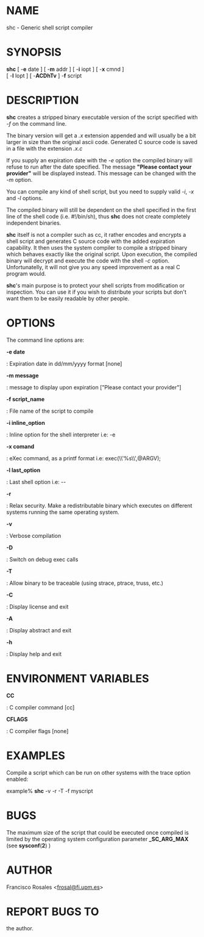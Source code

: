 # NAME

shc - Generic shell script compiler

# SYNOPSIS

**shc** \[ -**e** date \] \[ -**m** addr \] \[ -**i** iopt \] \[ -**x**
cmnd \]\
\[ -**l** lopt \] \[ -**ACDhTv** \] -**f** script

# DESCRIPTION

**shc** creates a stripped binary executable version of the script
specified with *-f* on the command line.

The binary version will get a *.x* extension appended and will usually
be a bit larger in size than the original ascii code. Generated C source
code is saved in a file with the extension *.x.c*

If you supply an expiration date with the *-e* option the compiled
binary will refuse to run after the date specified. The message
**\"Please contact your provider\"** will be displayed instead. This
message can be changed with the *-m* option.

You can compile any kind of shell script, but you need to supply valid
*-i*, *-x* and *-l* options.

The compiled binary will still be dependent on the shell specified in
the first line of the shell code (i.e. #!/bin/sh), thus **shc** does not
create completely independent binaries.

**shc** itself is not a compiler such as cc, it rather encodes and
encrypts a shell script and generates C source code with the added
expiration capability. It then uses the system compiler to compile a
stripped binary which behaves exactly like the original script. Upon
execution, the compiled binary will decrypt and execute the code with
the shell *-c* option. Unfortunatelly, it will not give you any speed
improvement as a real C program would.

**shc**\'s main purpose is to protect your shell scripts from
modification or inspection. You can use it if you wish to distribute
your scripts but don\'t want them to be easily readable by other people.

# OPTIONS

The command line options are:

**-e date**

:   Expiration date in dd/mm/yyyy format \[none\]

**-m message**

:   message to display upon expiration \[\"Please contact your
    provider\"\]

**-f script_name**

:   File name of the script to compile

**-i inline_option**

:   Inline option for the shell interpreter i.e: -e

**-x comand**

:   eXec command, as a printf format i.e: exec(\\\\\'%s\\\\\',@ARGV);

**-l last_option**

:   Last shell option i.e: \--

**-r**

:   Relax security. Make a redistributable binary which executes on
    different systems running the same operating system.

**-v**

:   Verbose compilation

**-D**

:   Switch on debug exec calls

**-T**

:   Allow binary to be traceable (using strace, ptrace, truss, etc.)

**-C**

:   Display license and exit

**-A**

:   Display abstract and exit

**-h**

:   Display help and exit

# ENVIRONMENT VARIABLES

**CC**

:   C compiler command \[cc\]

**CFLAGS**

:   C compiler flags \[none\]

# EXAMPLES

Compile a script which can be run on other systems with the trace option
enabled:

example% **shc** -v -r -T -f myscript

# BUGS

The maximum size of the script that could be executed once compiled is
limited by the operating system configuration parameter **\_SC_ARG_MAX**
(see **sysconf**(**2**) )

# AUTHOR

Francisco Rosales \<frosal@fi.upm.es\>

# REPORT BUGS TO

the author.
